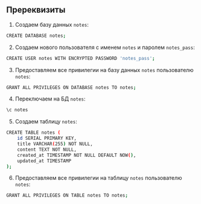 ## Пререквизиты

1. Создаем базу данных `notes`:
```bash
CREATE DATABASE notes;
```

2. Создаем нового пользователя с именем `notes` и паролем `notes_pass`:
```bash
CREATE USER notes WITH ENCRYPTED PASSWORD 'notes_pass';
```

3. Предоставляем все привилегии на базу данных `notes` пользователю `notes`:
```bash
GRANT ALL PRIVILEGES ON DATABASE notes TO notes;
```

4. Переключаем на БД `notes`:
```bash
\c notes
```

5. Создаем таблицу `notes`:
```bash
CREATE TABLE notes (
    id SERIAL PRIMARY KEY,
    title VARCHAR(255) NOT NULL,
    content TEXT NOT NULL,
    created_at TIMESTAMP NOT NULL DEFAULT NOW(),
    updated_at TIMESTAMP
);
```

6. Предоставляем все привилегии на таблицу `notes` пользователю `notes`:
```bash
GRANT ALL PRIVILEGES ON TABLE notes TO notes;
```
